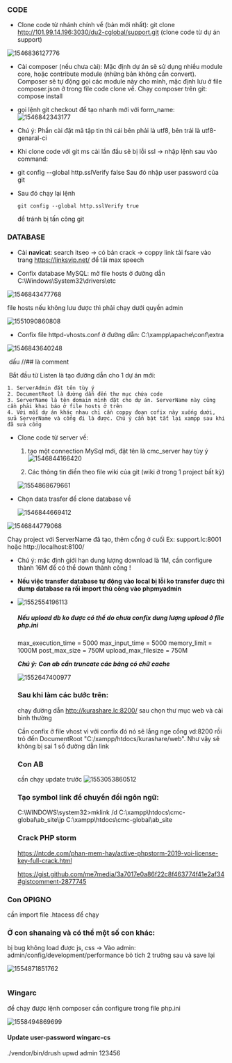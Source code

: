 ### CODE

- Clone code từ nhánh chính về (bản mới nhất): git clone http://101.99.14.196:3030/du2-cglobal/support.git (clone code từ dự án support)

![1546836127776](C:\Users\USER\AppData\Roaming\Typora\typora-user-images\1546836127776.png)

- Cài composer (nếu chưa cài): Mặc định dự án sẽ sử dụng nhiều module core, hoặc contribute module (những bản không cần convert). Composer sẽ tự động gọi các module này cho mình, mặc định lưu ở file composer.json ở trong file code clone về. Chạy composer trên git: compose install

- gọi lệnh git checkout để tạo nhanh mới với form_name: ![1546842343177](C:\Users\USER\AppData\Roaming\Typora\typora-user-images\1546842343177.png)

- Chú ý: Phần cài đặt mã tập tin thì cái bên phải là utf8, bên trái là utf8-genaral-ci

- Khi clone code với git ms cài lần đầu sẽ bị lỗi ssl -> nhập lệnh sau vào command: 

- git config --global http.sslVerify false Sau đó nhập user password của git

- Sau đó chạy lại lệnh 

  ```
  git config --global http.sslVerify true
  ```

  


  để tránh bị tấn công git

### DATABASE

- Cài **navicat**: search itseo -> có bản crack -> coppy link tải fsare vào trang https://linksvip.net/ để tải max speech

- Confix database MySQL: mở file hosts ở đường dẫn C:\Windows\System32\drivers\etc 

![1546843477768](C:\Users\USER\AppData\Roaming\Typora\typora-user-images\1546843477768.png)

file hosts nếu không lưu được thì phải chạy dưới quyền admin

![1551090860808](C:\Users\USER\AppData\Roaming\Typora\typora-user-images\1551090860808.png)

- Confix file httpd-vhosts.conf ở đường dẫn: C:\xampp\apache\conf\extra

![1546843640248](C:\Users\USER\AppData\Roaming\Typora\typora-user-images\1546843640248.png)

​	dấu //## là comment

​	Bắt đầu từ Listen là tạo đường dẫn cho 1 dự án mới:

 	1. ServerAdmin đặt tên tùy ý
 	2. DocumentRoot là đường dẫn đến thư mục chứa code
 	3. ServerName là tên domain mình đặt cho dự án. ServerName này cũng cần phải khai báo ở file hosts ở trên 
 	4. Với mỗi dự án khác nhau chỉ cần coppy đoạn cofix này xuống dưới, sửa ServerName và cổng đi là được. Chú ý cần bật tắt lại xampp sau khi đã sửa cổng

- Clone code từ server về:

  1. tạo một connection MySql mới, đặt tên là cmc_server hay tùy ý ![1546844166420](C:\Users\USER\AppData\Roaming\Typora\typora-user-images\1546844166420.png)

  2.  Các thông tin điền theo file wiki của git (wiki ở trong 1 project bất kỳ)

     ![1554868679661](C:\Users\nvkhanh\AppData\Roaming\Typora\typora-user-images\1554868679661.png)

- Chọn data trasfer để clone database về

  ![1546844669412](C:\Users\USER\AppData\Roaming\Typora\typora-user-images\1546844669412.png)

![1546844779068](C:\Users\USER\AppData\Roaming\Typora\typora-user-images\1546844779068.png)

Chạy project với ServerName đã tạo, thêm cổng ở cuối Ex: support.lc:8001 hoặc http://localhost:8100/

- Chú ý: mặc định giới hạn dung lượng download là 1M, cần configure thành 16M để có thể down thành công !

- **Nếu việc transfer database tự động vào local bị lỗi ko transfer được thì dump database ra rồi import thủ công vào phpmyadmin**

- ![1552554196113](C:\Users\USER\AppData\Roaming\Typora\typora-user-images\1552554196113.png)

  ##### **Nếu upload db ko được có thể do chưa confix dung lượng upload ở file php.ini**

  max_execution_time = 5000
  max_input_time = 5000
  memory_limit = 1000M
  post_max_size = 750M
  upload_max_filesize = 750M

  ***Chú ý:***
  ***Con ab cần truncate các bảng có chữ cache***

  ![1552647400977](C:\Users\USER\AppData\Roaming\Typora\typora-user-images\1552647400977.png)

  

  ### Sau khi làm các bước trên:

  chạy đường dẫn http://kurashare.lc:8200/ sau chọn thư mục web và cài bình thường

  Cần confix ở file vhost vì với confix đó nó sẽ lắng nge cổng vd:8200 rồi trỏ đến DocumentRoot "C:/xampp/htdocs/kurashare/web". Như vậy sẽ không bị sai 1 số đường dẫn link

  ### Con AB

  cần chạy update trước ![1553053860512](C:\Users\USER\AppData\Roaming\Typora\typora-user-images\1553053860512.png)

  ### Tạo symbol link để chuyển đổi ngôn ngữ:

  C:\WINDOWS\system32>mklink /d C:\xampp\htdocs\cmc-global\ab_site\jp C:\xampp\htdocs\cmc-global\ab_site

  ### Crack PHP storm

  https://ntcde.com/phan-mem-hay/active-phpstorm-2019-voi-license-key-full-crack.html

  https://gist.github.com/me7media/3a7017e0a86f22c8f463774f41e2af34#gistcomment-2877745

### Con OPIGNO 

cần import file .htacess để chạy

### Ở con shanaing và có thể một số con khác:

bị bug không load được js, css -> Vào admin: admin/config/development/performance bỏ tích 2 trường sau và save lại

![1554871851762](C:\Users\nvkhanh\AppData\Roaming\Typora\typora-user-images\1554871851762.png)

```

```

### Wingarc

để chạy được lệnh composer cần configure trong file php.ini

![1558494869699](C:\Users\nvkhanh\AppData\Roaming\Typora\typora-user-images\1558494869699.png)

#### Update user-password wingarc-cs

./vendor/bin/drush upwd admin 123456